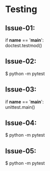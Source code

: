# Testing 

## Issue-01:
if __name__ == '__main__': \
    doctest.testmod()
    
## Issue-02:
$ python -m pytest

## Issue-03:
if __name__ == '__main__': \
    unittest.main()
    
## Issue-04:
$ python -m pytest
    
## Issue-05:
$ python -m pytest
